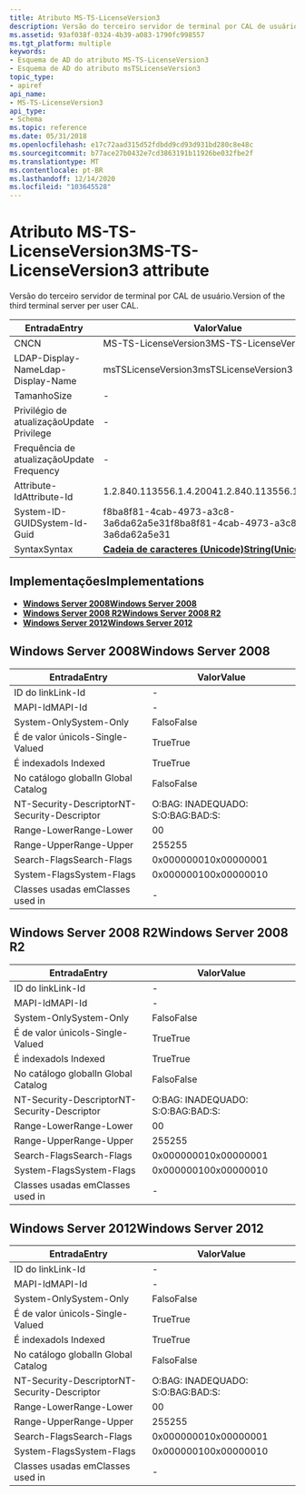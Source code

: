 ```yaml
---
title: Atributo MS-TS-LicenseVersion3
description: Versão do terceiro servidor de terminal por CAL de usuário.
ms.assetid: 93af038f-0324-4b39-a083-1790fc998557
ms.tgt_platform: multiple
keywords:
- Esquema de AD do atributo MS-TS-LicenseVersion3
- Esquema de AD do atributo msTSLicenseVersion3
topic_type:
- apiref
api_name:
- MS-TS-LicenseVersion3
api_type:
- Schema
ms.topic: reference
ms.date: 05/31/2018
ms.openlocfilehash: e17c72aad315d52fdbdd9cd93d931bd280c8e48c
ms.sourcegitcommit: b77ace27b0432e7cd3863191b11926be032fbe2f
ms.translationtype: MT
ms.contentlocale: pt-BR
ms.lasthandoff: 12/14/2020
ms.locfileid: "103645528"
---
```

# <a name="ms-ts-licenseversion3-attribute"></a><span data-ttu-id="31589-105">Atributo MS-TS-LicenseVersion3</span><span class="sxs-lookup"><span data-stu-id="31589-105">MS-TS-LicenseVersion3 attribute</span></span>

<span data-ttu-id="31589-106">Versão do terceiro servidor de terminal por CAL de usuário.</span><span class="sxs-lookup"><span data-stu-id="31589-106">Version of the third terminal server per user CAL.</span></span>



| <span data-ttu-id="31589-107">Entrada</span><span class="sxs-lookup"><span data-stu-id="31589-107">Entry</span></span> | <span data-ttu-id="31589-108">Valor</span><span class="sxs-lookup"><span data-stu-id="31589-108">Value</span></span> |
|-------------------|---------------------------------------------|
| <span data-ttu-id="31589-109">CN</span><span class="sxs-lookup"><span data-stu-id="31589-109">CN</span></span>                | <span data-ttu-id="31589-110">MS-TS-LicenseVersion3</span><span class="sxs-lookup"><span data-stu-id="31589-110">MS-TS-LicenseVersion3</span></span>                       |
| <span data-ttu-id="31589-111">LDAP-Display-Name</span><span class="sxs-lookup"><span data-stu-id="31589-111">Ldap-Display-Name</span></span> | <span data-ttu-id="31589-112">msTSLicenseVersion3</span><span class="sxs-lookup"><span data-stu-id="31589-112">msTSLicenseVersion3</span></span>                         |
| <span data-ttu-id="31589-113">Tamanho</span><span class="sxs-lookup"><span data-stu-id="31589-113">Size</span></span>              | \-                                          |
| <span data-ttu-id="31589-114">Privilégio de atualização</span><span class="sxs-lookup"><span data-stu-id="31589-114">Update Privilege</span></span>  | \-                                          |
| <span data-ttu-id="31589-115">Frequência de atualização</span><span class="sxs-lookup"><span data-stu-id="31589-115">Update Frequency</span></span>  | \-                                          |
| <span data-ttu-id="31589-116">Attribute-Id</span><span class="sxs-lookup"><span data-stu-id="31589-116">Attribute-Id</span></span>      | <span data-ttu-id="31589-117">1.2.840.113556.1.4.2004</span><span class="sxs-lookup"><span data-stu-id="31589-117">1.2.840.113556.1.4.2004</span></span>                     |
| <span data-ttu-id="31589-118">System-ID-GUID</span><span class="sxs-lookup"><span data-stu-id="31589-118">System-Id-Guid</span></span>    | <span data-ttu-id="31589-119">f8ba8f81-4cab-4973-a3c8-3a6da62a5e31</span><span class="sxs-lookup"><span data-stu-id="31589-119">f8ba8f81-4cab-4973-a3c8-3a6da62a5e31</span></span>        |
| <span data-ttu-id="31589-120">Syntax</span><span class="sxs-lookup"><span data-stu-id="31589-120">Syntax</span></span>            | [<span data-ttu-id="31589-121">**Cadeia de caracteres (Unicode)**</span><span class="sxs-lookup"><span data-stu-id="31589-121">**String(Unicode)**</span></span>](s-string-unicode.md) |



## <a name="implementations"></a><span data-ttu-id="31589-122">Implementações</span><span class="sxs-lookup"><span data-stu-id="31589-122">Implementations</span></span>

-   [<span data-ttu-id="31589-123">**Windows Server 2008**</span><span class="sxs-lookup"><span data-stu-id="31589-123">**Windows Server 2008**</span></span>](#windows-server-2008)
-   [<span data-ttu-id="31589-124">**Windows Server 2008 R2**</span><span class="sxs-lookup"><span data-stu-id="31589-124">**Windows Server 2008 R2**</span></span>](#windows-server-2008-r2)
-   [<span data-ttu-id="31589-125">**Windows Server 2012**</span><span class="sxs-lookup"><span data-stu-id="31589-125">**Windows Server 2012**</span></span>](#windows-server-2012)

## <a name="windows-server-2008"></a><span data-ttu-id="31589-126">Windows Server 2008</span><span class="sxs-lookup"><span data-stu-id="31589-126">Windows Server 2008</span></span>



| <span data-ttu-id="31589-127">Entrada</span><span class="sxs-lookup"><span data-stu-id="31589-127">Entry</span></span> | <span data-ttu-id="31589-128">Valor</span><span class="sxs-lookup"><span data-stu-id="31589-128">Value</span></span> |
|------------------------|--------------|
| <span data-ttu-id="31589-129">ID do link</span><span class="sxs-lookup"><span data-stu-id="31589-129">Link-Id</span></span>                | \-           |
| <span data-ttu-id="31589-130">MAPI-Id</span><span class="sxs-lookup"><span data-stu-id="31589-130">MAPI-Id</span></span>                | \-           |
| <span data-ttu-id="31589-131">System-Only</span><span class="sxs-lookup"><span data-stu-id="31589-131">System-Only</span></span>            | <span data-ttu-id="31589-132">Falso</span><span class="sxs-lookup"><span data-stu-id="31589-132">False</span></span>        |
| <span data-ttu-id="31589-133">É de valor único</span><span class="sxs-lookup"><span data-stu-id="31589-133">Is-Single-Valued</span></span>       | <span data-ttu-id="31589-134">True</span><span class="sxs-lookup"><span data-stu-id="31589-134">True</span></span>         |
| <span data-ttu-id="31589-135">É indexado</span><span class="sxs-lookup"><span data-stu-id="31589-135">Is Indexed</span></span>             | <span data-ttu-id="31589-136">True</span><span class="sxs-lookup"><span data-stu-id="31589-136">True</span></span>         |
| <span data-ttu-id="31589-137">No catálogo global</span><span class="sxs-lookup"><span data-stu-id="31589-137">In Global Catalog</span></span>      | <span data-ttu-id="31589-138">Falso</span><span class="sxs-lookup"><span data-stu-id="31589-138">False</span></span>        |
| <span data-ttu-id="31589-139">NT-Security-Descriptor</span><span class="sxs-lookup"><span data-stu-id="31589-139">NT-Security-Descriptor</span></span> | <span data-ttu-id="31589-140">O:BAG: INADEQUADO: S:</span><span class="sxs-lookup"><span data-stu-id="31589-140">O:BAG:BAD:S:</span></span> |
| <span data-ttu-id="31589-141">Range-Lower</span><span class="sxs-lookup"><span data-stu-id="31589-141">Range-Lower</span></span>            | <span data-ttu-id="31589-142">0</span><span class="sxs-lookup"><span data-stu-id="31589-142">0</span></span>            |
| <span data-ttu-id="31589-143">Range-Upper</span><span class="sxs-lookup"><span data-stu-id="31589-143">Range-Upper</span></span>            | <span data-ttu-id="31589-144">255</span><span class="sxs-lookup"><span data-stu-id="31589-144">255</span></span>          |
| <span data-ttu-id="31589-145">Search-Flags</span><span class="sxs-lookup"><span data-stu-id="31589-145">Search-Flags</span></span>           | <span data-ttu-id="31589-146">0x00000001</span><span class="sxs-lookup"><span data-stu-id="31589-146">0x00000001</span></span>   |
| <span data-ttu-id="31589-147">System-Flags</span><span class="sxs-lookup"><span data-stu-id="31589-147">System-Flags</span></span>           | <span data-ttu-id="31589-148">0x00000010</span><span class="sxs-lookup"><span data-stu-id="31589-148">0x00000010</span></span>   |
| <span data-ttu-id="31589-149">Classes usadas em</span><span class="sxs-lookup"><span data-stu-id="31589-149">Classes used in</span></span>        | \-           |



## <a name="windows-server-2008-r2"></a><span data-ttu-id="31589-150">Windows Server 2008 R2</span><span class="sxs-lookup"><span data-stu-id="31589-150">Windows Server 2008 R2</span></span>



| <span data-ttu-id="31589-151">Entrada</span><span class="sxs-lookup"><span data-stu-id="31589-151">Entry</span></span> | <span data-ttu-id="31589-152">Valor</span><span class="sxs-lookup"><span data-stu-id="31589-152">Value</span></span> |
|------------------------|--------------|
| <span data-ttu-id="31589-153">ID do link</span><span class="sxs-lookup"><span data-stu-id="31589-153">Link-Id</span></span>                | \-           |
| <span data-ttu-id="31589-154">MAPI-Id</span><span class="sxs-lookup"><span data-stu-id="31589-154">MAPI-Id</span></span>                | \-           |
| <span data-ttu-id="31589-155">System-Only</span><span class="sxs-lookup"><span data-stu-id="31589-155">System-Only</span></span>            | <span data-ttu-id="31589-156">Falso</span><span class="sxs-lookup"><span data-stu-id="31589-156">False</span></span>        |
| <span data-ttu-id="31589-157">É de valor único</span><span class="sxs-lookup"><span data-stu-id="31589-157">Is-Single-Valued</span></span>       | <span data-ttu-id="31589-158">True</span><span class="sxs-lookup"><span data-stu-id="31589-158">True</span></span>         |
| <span data-ttu-id="31589-159">É indexado</span><span class="sxs-lookup"><span data-stu-id="31589-159">Is Indexed</span></span>             | <span data-ttu-id="31589-160">True</span><span class="sxs-lookup"><span data-stu-id="31589-160">True</span></span>         |
| <span data-ttu-id="31589-161">No catálogo global</span><span class="sxs-lookup"><span data-stu-id="31589-161">In Global Catalog</span></span>      | <span data-ttu-id="31589-162">Falso</span><span class="sxs-lookup"><span data-stu-id="31589-162">False</span></span>        |
| <span data-ttu-id="31589-163">NT-Security-Descriptor</span><span class="sxs-lookup"><span data-stu-id="31589-163">NT-Security-Descriptor</span></span> | <span data-ttu-id="31589-164">O:BAG: INADEQUADO: S:</span><span class="sxs-lookup"><span data-stu-id="31589-164">O:BAG:BAD:S:</span></span> |
| <span data-ttu-id="31589-165">Range-Lower</span><span class="sxs-lookup"><span data-stu-id="31589-165">Range-Lower</span></span>            | <span data-ttu-id="31589-166">0</span><span class="sxs-lookup"><span data-stu-id="31589-166">0</span></span>            |
| <span data-ttu-id="31589-167">Range-Upper</span><span class="sxs-lookup"><span data-stu-id="31589-167">Range-Upper</span></span>            | <span data-ttu-id="31589-168">255</span><span class="sxs-lookup"><span data-stu-id="31589-168">255</span></span>          |
| <span data-ttu-id="31589-169">Search-Flags</span><span class="sxs-lookup"><span data-stu-id="31589-169">Search-Flags</span></span>           | <span data-ttu-id="31589-170">0x00000001</span><span class="sxs-lookup"><span data-stu-id="31589-170">0x00000001</span></span>   |
| <span data-ttu-id="31589-171">System-Flags</span><span class="sxs-lookup"><span data-stu-id="31589-171">System-Flags</span></span>           | <span data-ttu-id="31589-172">0x00000010</span><span class="sxs-lookup"><span data-stu-id="31589-172">0x00000010</span></span>   |
| <span data-ttu-id="31589-173">Classes usadas em</span><span class="sxs-lookup"><span data-stu-id="31589-173">Classes used in</span></span>        | \-           |



## <a name="windows-server-2012"></a><span data-ttu-id="31589-174">Windows Server 2012</span><span class="sxs-lookup"><span data-stu-id="31589-174">Windows Server 2012</span></span>



| <span data-ttu-id="31589-175">Entrada</span><span class="sxs-lookup"><span data-stu-id="31589-175">Entry</span></span> | <span data-ttu-id="31589-176">Valor</span><span class="sxs-lookup"><span data-stu-id="31589-176">Value</span></span> |
|------------------------|--------------|
| <span data-ttu-id="31589-177">ID do link</span><span class="sxs-lookup"><span data-stu-id="31589-177">Link-Id</span></span>                | \-           |
| <span data-ttu-id="31589-178">MAPI-Id</span><span class="sxs-lookup"><span data-stu-id="31589-178">MAPI-Id</span></span>                | \-           |
| <span data-ttu-id="31589-179">System-Only</span><span class="sxs-lookup"><span data-stu-id="31589-179">System-Only</span></span>            | <span data-ttu-id="31589-180">Falso</span><span class="sxs-lookup"><span data-stu-id="31589-180">False</span></span>        |
| <span data-ttu-id="31589-181">É de valor único</span><span class="sxs-lookup"><span data-stu-id="31589-181">Is-Single-Valued</span></span>       | <span data-ttu-id="31589-182">True</span><span class="sxs-lookup"><span data-stu-id="31589-182">True</span></span>         |
| <span data-ttu-id="31589-183">É indexado</span><span class="sxs-lookup"><span data-stu-id="31589-183">Is Indexed</span></span>             | <span data-ttu-id="31589-184">True</span><span class="sxs-lookup"><span data-stu-id="31589-184">True</span></span>         |
| <span data-ttu-id="31589-185">No catálogo global</span><span class="sxs-lookup"><span data-stu-id="31589-185">In Global Catalog</span></span>      | <span data-ttu-id="31589-186">Falso</span><span class="sxs-lookup"><span data-stu-id="31589-186">False</span></span>        |
| <span data-ttu-id="31589-187">NT-Security-Descriptor</span><span class="sxs-lookup"><span data-stu-id="31589-187">NT-Security-Descriptor</span></span> | <span data-ttu-id="31589-188">O:BAG: INADEQUADO: S:</span><span class="sxs-lookup"><span data-stu-id="31589-188">O:BAG:BAD:S:</span></span> |
| <span data-ttu-id="31589-189">Range-Lower</span><span class="sxs-lookup"><span data-stu-id="31589-189">Range-Lower</span></span>            | <span data-ttu-id="31589-190">0</span><span class="sxs-lookup"><span data-stu-id="31589-190">0</span></span>            |
| <span data-ttu-id="31589-191">Range-Upper</span><span class="sxs-lookup"><span data-stu-id="31589-191">Range-Upper</span></span>            | <span data-ttu-id="31589-192">255</span><span class="sxs-lookup"><span data-stu-id="31589-192">255</span></span>          |
| <span data-ttu-id="31589-193">Search-Flags</span><span class="sxs-lookup"><span data-stu-id="31589-193">Search-Flags</span></span>           | <span data-ttu-id="31589-194">0x00000001</span><span class="sxs-lookup"><span data-stu-id="31589-194">0x00000001</span></span>   |
| <span data-ttu-id="31589-195">System-Flags</span><span class="sxs-lookup"><span data-stu-id="31589-195">System-Flags</span></span>           | <span data-ttu-id="31589-196">0x00000010</span><span class="sxs-lookup"><span data-stu-id="31589-196">0x00000010</span></span>   |
| <span data-ttu-id="31589-197">Classes usadas em</span><span class="sxs-lookup"><span data-stu-id="31589-197">Classes used in</span></span>        | \-           |



 

 




